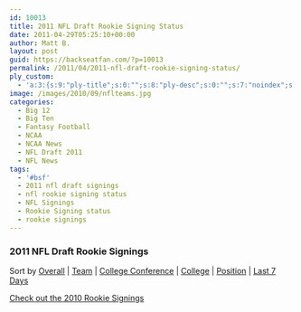 ```yaml
---
id: 10013
title: 2011 NFL Draft Rookie Signing Status
date: 2011-04-29T05:25:10+00:00
author: Matt B.
layout: post
guid: https://backseatfan.com/?p=10013
permalink: /2011/04/2011-nfl-draft-rookie-signing-status/
ply_custom:
  - 'a:3:{s:9:"ply-title";s:0:"";s:8:"ply-desc";s:0:"";s:7:"noindex";s:0:"";}'
image: /images/2010/09/nflteams.jpg
categories:
  - Big 12
  - Big Ten
  - Fantasy Football
  - NCAA
  - NCAA News
  - NFL Draft 2011
  - NFL News
tags:
  - '#bsf'
  - 2011 nfl draft signings
  - nfl rookie signing status
  - NFL Signings
  - Rookie Signing status
  - rookie signings
---
```


### 2011 NFL Draft Rookie Signings

Sort by
[Overall](https://backseatfan.com/index.php/2011/04/2011-nfl-draft-rookie-signing-status/) |
[Team](https://backseatfan.com/2011/05/2011-nfl-draft-rookie-signing-status-team-by-team/) |
[College Conference](https://backseatfan.com/2011/05/2011-nfl-draft-rookie-signing-status-by-college-conference/) |
[College](https://backseatfan.com/2011/05/2011-nfl-draft-rookie-signing-status-by-college/) |
[Position](https://backseatfan.com/2011/05/2011-nfl-draft-rookie-signing-status-by-position/) |
[Last 7 Days](https://backseatfan.com/2011/05/2011-nfl-draft-rookie-signings-past-7-days/)

[Check out the 2010 Rookie Signings](https://backseatfan.com/2010/04/2010-nfl-draft-rookie-signing-status/)
